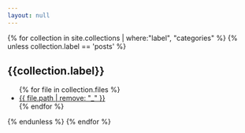 ```yaml
---
layout: null
---
```


{% for collection in site.collections | where:"label", "categories" %}
{% unless collection.label == 'posts' %}
<h2>{{collection.label}}</h2>
<ul>
    {% for file in collection.files %}
    <li><a href="{{ file.path | remove: "_" }}">{{ file.path | remove: "_" }}</a></li>
    {% endfor %}
</ul>
{% endunless %}
{% endfor %}